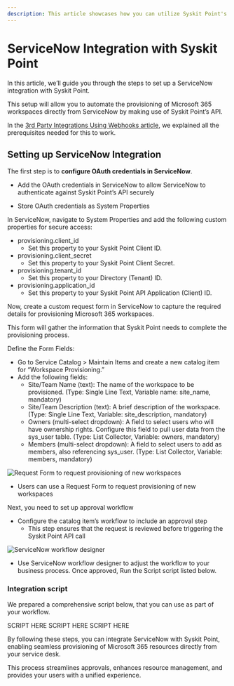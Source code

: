 ```yaml
---
description: This article showcases how you can utilize Syskit Point's webhooks with ServiceNow.
---
```


# ServiceNow Integration with Syskit Point 

In this article, we’ll guide you through the steps to set up a ServiceNow integration with Syskit Point. 

This setup will allow you to automate the provisioning of Microsoft 365 workspaces directly from ServiceNow by making use of Syskit Point’s API. 

In the [3rd Party Integrations Using Webhooks article](webhooks-example.md), we explained all the prerequisites needed for this to work. 

## Setting up ServiceNow Integration

The first step is to **configure OAuth credentials in ServiceNow**.

* Add the OAuth credentials in ServiceNow to allow ServiceNow to authenticate against Syskit Point’s API securely

* Store OAuth credentials as System Properties

In ServiceNow, navigate to System Properties and add the following custom properties for secure access:

* provisioning.client_id
  * Set this property to your Syskit Point Client ID. 
* provisioning.client_secret 
  * Set this property to your Syskit Point Client Secret. 
* provisioning.tenant_id
  * Set this property to your Directory (Tenant) ID. 
* provisioning.application_id
  * Set this property to your Syskit Point API Application (Client) ID.

Now, create a custom request form in ServiceNow to capture the required details for provisioning Microsoft 365 workspaces. 

This form will gather the information that Syskit Point needs to complete the provisioning process. 

Define the Form Fields:
* Go to Service Catalog > Maintain Items and create a new catalog item for “Workspace Provisioning.”
* Add the following fields: 
  * Site/Team Name (text): The name of the workspace to be provisioned. (Type: Single Line Text, Variable name: site_name, mandatory)
  * Site/Team Description (text): A brief description of the workspace. (Type: Single Line Text, Variable: site_description, mandatory)
  * Owners (multi-select dropdown): A field to select users who will have ownership rights. Configure this field to pull user data from the sys_user table. (Type: List Collector, Variable: owners, mandatory)
  * Members (multi-select dropdown): A field to select users to add as members, also referencing sys_user. (Type: List Collector, Variable: members, mandatory)

![Request Form to request provisioning of new workspaces](../../.gitbook/assets/webhooks-example-diagrams.png)

* Users can use a Request Form to request provisioning of new workspaces


Next, you need to set up approval workflow
* Configure the catalog item’s workflow to include an approval step
  * This step ensures that the request is reviewed before triggering the Syskit Point API call

![ServiceNow workflow designer](../../.gitbook/assets/webhooks-example-diagrams.png)
 
* Use ServiceNow workflow designer to adjust the workflow to your business process. Once approved, Run the Script script listed below.

### Integration script

We prepared a comprehensive script below, that you can use as part of your workflow.

SCRIPT HERE SCRIPT HERE SCRIPT HERE

By following these steps, you can integrate ServiceNow with Syskit Point, enabling seamless provisioning of Microsoft 365 resources directly from your service desk. 

This process streamlines approvals, enhances resource management, and provides your users with a unified experience.
